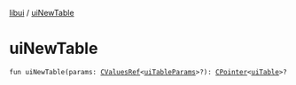 [libui](index.md) / [uiNewTable](./ui-new-table.md)

# uiNewTable

`fun uiNewTable(params: `[`CValuesRef`](../kotlinx.cinterop/-c-values-ref/index.md)`<`[`uiTableParams`](ui-table-params/index.md)`>?): `[`CPointer`](../kotlinx.cinterop/-c-pointer/index.md)`<`[`uiTable`](ui-table.md)`>?`